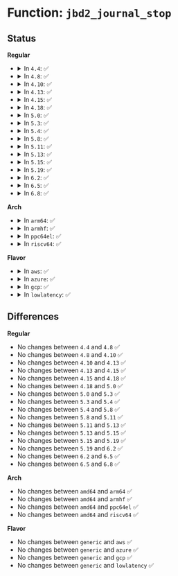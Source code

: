 # Function: <code>jbd2_journal_stop</code>

## Status
<b>Regular</b>
<ul>
<li>
<details>
<summary>In <code>4.4</code>: ✅</summary>

```c
int jbd2_journal_stop(handle_t *handle);
```

**Collision:** Unique Global

**Inline:** No

**Transformation:** False

**Instances:**

```
In fs/jbd2/transaction.c (ffffffff812e7c40)
Location: fs/jbd2/transaction.c:1617
Inline: False
Direct callers:
  - fs/ext4/ext4_jbd2.c:__ext4_journal_stop
  - fs/ext4/ext4_jbd2.c:__ext4_journal_stop
  - fs/jbd2/transaction.c:jbd2_journal_start_reserved
```
**Symbols:**

```
ffffffff812e7c40-ffffffff812e8020: jbd2_journal_stop (STB_GLOBAL)
```
</details>
</li>
<li>
<details>
<summary>In <code>4.8</code>: ✅</summary>

```c
int jbd2_journal_stop(handle_t *handle);
```

**Collision:** Unique Global

**Inline:** No

**Transformation:** False

**Instances:**

```
In fs/jbd2/transaction.c (ffffffff813158b0)
Location: fs/jbd2/transaction.c:1602
Inline: False
Direct callers:
  - fs/ext4/ext4_jbd2.c:__ext4_journal_stop
  - fs/ext4/ext4_jbd2.c:__ext4_journal_stop
  - fs/jbd2/transaction.c:jbd2_journal_start_reserved
```
**Symbols:**

```
ffffffff813158b0-ffffffff81315c9a: jbd2_journal_stop (STB_GLOBAL)
```
</details>
</li>
<li>
<details>
<summary>In <code>4.10</code>: ✅</summary>

```c
int jbd2_journal_stop(handle_t *handle);
```

**Collision:** Unique Global

**Inline:** No

**Transformation:** False

**Instances:**

```
In fs/jbd2/transaction.c (ffffffff8132b8a0)
Location: fs/jbd2/transaction.c:1605
Inline: False
Direct callers:
  - fs/ext4/ext4_jbd2.c:__ext4_journal_stop
  - fs/ext4/ext4_jbd2.c:__ext4_journal_stop
  - fs/jbd2/transaction.c:jbd2_journal_start_reserved
```
**Symbols:**

```
ffffffff8132b8a0-ffffffff8132bc8b: jbd2_journal_stop (STB_GLOBAL)
```
</details>
</li>
<li>
<details>
<summary>In <code>4.13</code>: ✅</summary>

```c
int jbd2_journal_stop(handle_t *handle);
```

**Collision:** Unique Global

**Inline:** No

**Transformation:** False

**Instances:**

```
In fs/jbd2/transaction.c (ffffffff81340ad0)
Location: fs/jbd2/transaction.c:1618
Inline: False
Direct callers:
  - fs/ext4/ext4_jbd2.c:__ext4_journal_stop
  - fs/ext4/ext4_jbd2.c:__ext4_journal_stop
  - fs/jbd2/transaction.c:jbd2_journal_start_reserved
```
**Symbols:**

```
ffffffff81340ad0-ffffffff81340eb0: jbd2_journal_stop (STB_GLOBAL)
```
</details>
</li>
<li>
<details>
<summary>In <code>4.15</code>: ✅</summary>

```c
int jbd2_journal_stop(handle_t *handle);
```

**Collision:** Unique Global

**Inline:** No

**Transformation:** False

**Instances:**

```
In fs/jbd2/transaction.c (ffffffff813650e0)
Location: fs/jbd2/transaction.c:1621
Inline: False
Direct callers:
  - fs/ext4/ext4_jbd2.c:__ext4_journal_stop
  - fs/ext4/ext4_jbd2.c:__ext4_journal_stop
  - fs/jbd2/transaction.c:jbd2_journal_start_reserved
```
**Symbols:**

```
ffffffff813650e0-ffffffff813654c2: jbd2_journal_stop (STB_GLOBAL)
```
</details>
</li>
<li>
<details>
<summary>In <code>4.18</code>: ✅</summary>

```c
int jbd2_journal_stop(handle_t *handle);
```

**Collision:** Unique Global

**Inline:** No

**Transformation:** False

**Instances:**

```
In fs/jbd2/transaction.c (ffffffff81393850)
Location: fs/jbd2/transaction.c:1624
Inline: False
Direct callers:
  - fs/ext4/ext4_jbd2.c:__ext4_journal_stop
  - fs/ext4/ext4_jbd2.c:__ext4_journal_stop
  - fs/jbd2/transaction.c:jbd2_journal_start_reserved
```
**Symbols:**

```
ffffffff81393850-ffffffff81393c33: jbd2_journal_stop (STB_GLOBAL)
```
</details>
</li>
<li>
<details>
<summary>In <code>5.0</code>: ✅</summary>

```c
int jbd2_journal_stop(handle_t *handle);
```

**Collision:** Unique Global

**Inline:** No

**Transformation:** False

**Instances:**

```
In fs/jbd2/transaction.c (ffffffff813ac570)
Location: fs/jbd2/transaction.c:1664
Inline: False
Direct callers:
  - fs/ext4/ext4_jbd2.c:__ext4_journal_stop
  - fs/ext4/ext4_jbd2.c:__ext4_journal_stop
  - fs/jbd2/transaction.c:jbd2_journal_start_reserved
```
**Symbols:**

```
ffffffff813ac570-ffffffff813ac953: jbd2_journal_stop (STB_GLOBAL)
```
</details>
</li>
<li>
<details>
<summary>In <code>5.3</code>: ✅</summary>

```c
int jbd2_journal_stop(handle_t *handle);
```

**Collision:** Unique Global

**Inline:** No

**Transformation:** False

**Instances:**

```
In fs/jbd2/transaction.c (ffffffff813d67e0)
Location: fs/jbd2/transaction.c:1698
Inline: False
Direct callers:
  - fs/ext4/ext4_jbd2.c:__ext4_journal_stop
  - fs/ext4/ext4_jbd2.c:__ext4_journal_stop
  - fs/jbd2/transaction.c:jbd2_journal_start_reserved
```
**Symbols:**

```
ffffffff813d67e0-ffffffff813d6bd1: jbd2_journal_stop (STB_GLOBAL)
```
</details>
</li>
<li>
<details>
<summary>In <code>5.4</code>: ✅</summary>

```c
int jbd2_journal_stop(handle_t *handle);
```

**Collision:** Unique Global

**Inline:** No

**Transformation:** False

**Instances:**

```
In fs/jbd2/transaction.c (ffffffff813f0820)
Location: fs/jbd2/transaction.c:1705
Inline: False
Direct callers:
  - fs/ext4/ext4_jbd2.c:__ext4_journal_stop
  - fs/ext4/ext4_jbd2.c:__ext4_journal_stop
  - fs/jbd2/transaction.c:jbd2_journal_start_reserved
```
**Symbols:**

```
ffffffff813f0820-ffffffff813f0c11: jbd2_journal_stop (STB_GLOBAL)
```
</details>
</li>
<li>
<details>
<summary>In <code>5.8</code>: ✅</summary>

```c
int jbd2_journal_stop(handle_t *handle);
```

**Collision:** Unique Global

**Inline:** No

**Transformation:** False

**Instances:**

```
In fs/jbd2/transaction.c (ffffffff8143dd80)
Location: fs/jbd2/transaction.c:1778
Inline: False
Direct callers:
  - fs/ext4/ext4_jbd2.c:__ext4_journal_stop
  - fs/ext4/ext4_jbd2.c:__ext4_journal_stop
  - fs/jbd2/transaction.c:jbd2_journal_start_reserved
```
**Symbols:**

```
ffffffff8143dd80-ffffffff8143e0d1: jbd2_journal_stop (STB_GLOBAL)
```
</details>
</li>
<li>
<details>
<summary>In <code>5.11</code>: ✅</summary>

```c
int jbd2_journal_stop(handle_t *handle);
```

**Collision:** Unique Global

**Inline:** No

**Transformation:** False

**Instances:**

```
In fs/jbd2/transaction.c (ffffffff8145a0a0)
Location: fs/jbd2/transaction.c:1781
Inline: False
Direct callers:
  - fs/ext4/ext4_jbd2.c:__ext4_journal_stop
  - fs/ext4/ext4_jbd2.c:__ext4_journal_stop
  - fs/ext4/super.c:flush_stashed_error_work
  - fs/ext4/super.c:flush_stashed_error_work
  - fs/jbd2/transaction.c:jbd2_journal_start_reserved
```
**Symbols:**

```
ffffffff8145a0a0-ffffffff8145a394: jbd2_journal_stop (STB_GLOBAL)
```
</details>
</li>
<li>
<details>
<summary>In <code>5.13</code>: ✅</summary>

```c
int jbd2_journal_stop(handle_t *handle);
```

**Collision:** Unique Global

**Inline:** No

**Transformation:** False

**Instances:**

```
In fs/jbd2/transaction.c (ffffffff8145f950)
Location: fs/jbd2/transaction.c:1786
Inline: False
Direct callers:
  - fs/ext4/ext4_jbd2.c:__ext4_journal_stop
  - fs/ext4/ext4_jbd2.c:__ext4_journal_stop
  - fs/ext4/super.c:flush_stashed_error_work
  - fs/ext4/super.c:flush_stashed_error_work
  - fs/jbd2/transaction.c:jbd2_journal_start_reserved
```
**Symbols:**

```
ffffffff8145f950-ffffffff8145fc3e: jbd2_journal_stop (STB_GLOBAL)
```
</details>
</li>
<li>
<details>
<summary>In <code>5.15</code>: ✅</summary>

```c
int jbd2_journal_stop(handle_t *handle);
```

**Collision:** Unique Global

**Inline:** No

**Transformation:** False

**Instances:**

```
In fs/jbd2/transaction.c (ffffffff814b4e00)
Location: fs/jbd2/transaction.c:1803
Inline: False
Direct callers:
  - fs/ext4/ext4_jbd2.c:__ext4_journal_stop
  - fs/ext4/ext4_jbd2.c:__ext4_journal_stop
  - fs/ext4/super.c:flush_stashed_error_work
  - fs/ext4/super.c:flush_stashed_error_work
  - fs/jbd2/transaction.c:jbd2_journal_start_reserved
```
**Symbols:**

```
ffffffff814b4e00-ffffffff814b50de: jbd2_journal_stop (STB_GLOBAL)
```
</details>
</li>
<li>
<details>
<summary>In <code>5.19</code>: ✅</summary>

```c
int jbd2_journal_stop(handle_t *handle);
```

**Collision:** Unique Global

**Inline:** No

**Transformation:** False

**Instances:**

```
In fs/jbd2/transaction.c (ffffffff8153e6c0)
Location: fs/jbd2/transaction.c:1822
Inline: False
Direct callers:
  - fs/ext4/ext4_jbd2.c:__ext4_journal_stop
  - fs/ext4/ext4_jbd2.c:__ext4_journal_stop
  - fs/ext4/super.c:flush_stashed_error_work
  - fs/ext4/super.c:flush_stashed_error_work
  - fs/jbd2/transaction.c:jbd2_journal_start_reserved
```
**Symbols:**

```
ffffffff8153e6c0-ffffffff8153e9cf: jbd2_journal_stop (STB_GLOBAL)
```
</details>
</li>
<li>
<details>
<summary>In <code>6.2</code>: ✅</summary>

```c
int jbd2_journal_stop(handle_t *handle);
```

**Collision:** Unique Global

**Inline:** No

**Transformation:** False

**Instances:**

```
In fs/jbd2/transaction.c (ffffffff815dd040)
Location: fs/jbd2/transaction.c:1830
Inline: False
Direct callers:
  - fs/ext4/ext4_jbd2.c:__ext4_journal_stop
  - fs/ext4/ext4_jbd2.c:__ext4_journal_stop
  - fs/ext4/super.c:flush_stashed_error_work
  - fs/ext4/super.c:flush_stashed_error_work
  - fs/jbd2/transaction.c:jbd2_journal_start_reserved
```
**Symbols:**

```
ffffffff815dd040-ffffffff815dd354: jbd2_journal_stop (STB_GLOBAL)
```
</details>
</li>
<li>
<details>
<summary>In <code>6.5</code>: ✅</summary>

```c
int jbd2_journal_stop(handle_t *handle);
```

**Collision:** Unique Global

**Inline:** No

**Transformation:** False

**Instances:**

```
In fs/jbd2/transaction.c (ffffffff81614ae0)
Location: fs/jbd2/transaction.c:1829
Inline: False
Direct callers:
  - fs/ext4/ext4_jbd2.c:__ext4_journal_stop
  - fs/ext4/ext4_jbd2.c:__ext4_journal_stop
  - fs/ext4/super.c:flush_stashed_error_work
  - fs/ext4/super.c:flush_stashed_error_work
  - fs/jbd2/transaction.c:jbd2_journal_start_reserved
```
**Symbols:**

```
ffffffff81614ae0-ffffffff81614df4: jbd2_journal_stop (STB_GLOBAL)
```
</details>
</li>
<li>
<details>
<summary>In <code>6.8</code>: ✅</summary>

```c
int jbd2_journal_stop(handle_t *handle);
```

**Collision:** Unique Global

**Inline:** No

**Transformation:** False

**Instances:**

```
In fs/jbd2/transaction.c (ffffffff8164d8d0)
Location: fs/jbd2/transaction.c:1839
Inline: False
Direct callers:
  - fs/ext4/ext4_jbd2.c:__ext4_journal_stop
  - fs/ext4/ext4_jbd2.c:__ext4_journal_stop
  - fs/ext4/super.c:update_super_work
  - fs/ext4/super.c:update_super_work
  - fs/jbd2/transaction.c:jbd2_journal_start_reserved
```
**Symbols:**

```
ffffffff8164d8d0-ffffffff8164dbe4: jbd2_journal_stop (STB_GLOBAL)
```
</details>
</li>
</ul>
<b>Arch</b>
<ul>
<li>
<details>
<summary>In <code>arm64</code>: ✅</summary>

```c
int jbd2_journal_stop(handle_t *handle);
```

**Collision:** Unique Global

**Inline:** No

**Transformation:** False

**Instances:**

```
In fs/jbd2/transaction.c (ffff8000104ca420)
Location: fs/jbd2/transaction.c:1705
Inline: False
Direct callers:
  - fs/ext4/ext4_jbd2.c:__ext4_journal_stop
  - fs/ext4/ext4_jbd2.c:__ext4_journal_stop
  - fs/jbd2/transaction.c:jbd2_journal_start_reserved
```
**Symbols:**

```
ffff8000104ca420-ffff8000104ca880: jbd2_journal_stop (STB_GLOBAL)
```
</details>
</li>
<li>
<details>
<summary>In <code>armhf</code>: ✅</summary>

```c
int jbd2_journal_stop(handle_t *handle);
```

**Collision:** Unique Global

**Inline:** No

**Transformation:** False

**Instances:**

```
In fs/jbd2/transaction.c (c068dd84)
Location: fs/jbd2/transaction.c:1705
Inline: False
Direct callers:
  - fs/ext4/ext4_jbd2.c:__ext4_journal_stop
  - fs/ext4/ext4_jbd2.c:__ext4_journal_stop
  - fs/jbd2/transaction.c:jbd2_journal_start_reserved
```
**Symbols:**

```
c068dd84-c068e290: jbd2_journal_stop (STB_GLOBAL)
```
</details>
</li>
<li>
<details>
<summary>In <code>ppc64el</code>: ✅</summary>

```c
int jbd2_journal_stop(handle_t *handle);
```

**Collision:** Unique Global

**Inline:** No

**Transformation:** False

**Instances:**

```
In fs/jbd2/transaction.c (c0000000006031c0)
Location: fs/jbd2/transaction.c:1705
Inline: False
Direct callers:
  - fs/ext4/ext4_jbd2.c:__ext4_journal_stop
  - fs/ext4/ext4_jbd2.c:__ext4_journal_stop
  - fs/jbd2/transaction.c:jbd2_journal_start_reserved
```
**Symbols:**

```
c0000000006031c0-c0000000006036f0: jbd2_journal_stop (STB_GLOBAL)
```
</details>
</li>
<li>
<details>
<summary>In <code>riscv64</code>: ✅</summary>

```c
int jbd2_journal_stop(handle_t *handle);
```

**Collision:** Unique Global

**Inline:** No

**Transformation:** False

**Instances:**

```
In fs/jbd2/transaction.c (ffffffe0003436aa)
Location: fs/jbd2/transaction.c:1705
Inline: False
Direct callers:
  - fs/ext4/ext4_jbd2.c:__ext4_journal_stop
  - fs/ext4/ext4_jbd2.c:__ext4_journal_stop
  - fs/jbd2/transaction.c:jbd2_journal_start_reserved
```
**Symbols:**

```
ffffffe0003436aa-ffffffe0003439d2: jbd2_journal_stop (STB_GLOBAL)
```
</details>
</li>
</ul>
<b>Flavor</b>
<ul>
<li>
<details>
<summary>In <code>aws</code>: ✅</summary>

```c
int jbd2_journal_stop(handle_t *handle);
```

**Collision:** Unique Global

**Inline:** No

**Transformation:** False

**Instances:**

```
In fs/jbd2/transaction.c (ffffffff813e8e00)
Location: fs/jbd2/transaction.c:1705
Inline: False
Direct callers:
  - fs/ext4/ext4_jbd2.c:__ext4_journal_stop
  - fs/ext4/ext4_jbd2.c:__ext4_journal_stop
  - fs/jbd2/transaction.c:jbd2_journal_start_reserved
```
**Symbols:**

```
ffffffff813e8e00-ffffffff813e91f1: jbd2_journal_stop (STB_GLOBAL)
```
</details>
</li>
<li>
<details>
<summary>In <code>azure</code>: ✅</summary>

```c
int jbd2_journal_stop(handle_t *handle);
```

**Collision:** Unique Global

**Inline:** No

**Transformation:** False

**Instances:**

```
In fs/jbd2/transaction.c (ffffffff813d9880)
Location: fs/jbd2/transaction.c:1705
Inline: False
Direct callers:
  - fs/ext4/ext4_jbd2.c:__ext4_journal_stop
  - fs/ext4/ext4_jbd2.c:__ext4_journal_stop
  - fs/jbd2/transaction.c:jbd2_journal_start_reserved
```
**Symbols:**

```
ffffffff813d9880-ffffffff813d9c71: jbd2_journal_stop (STB_GLOBAL)
```
</details>
</li>
<li>
<details>
<summary>In <code>gcp</code>: ✅</summary>

```c
int jbd2_journal_stop(handle_t *handle);
```

**Collision:** Unique Global

**Inline:** No

**Transformation:** False

**Instances:**

```
In fs/jbd2/transaction.c (ffffffff813e6180)
Location: fs/jbd2/transaction.c:1705
Inline: False
Direct callers:
  - fs/ext4/ext4_jbd2.c:__ext4_journal_stop
  - fs/ext4/ext4_jbd2.c:__ext4_journal_stop
  - fs/jbd2/transaction.c:jbd2_journal_start_reserved
```
**Symbols:**

```
ffffffff813e6180-ffffffff813e6571: jbd2_journal_stop (STB_GLOBAL)
```
</details>
</li>
<li>
<details>
<summary>In <code>lowlatency</code>: ✅</summary>

```c
int jbd2_journal_stop(handle_t *handle);
```

**Collision:** Unique Global

**Inline:** No

**Transformation:** False

**Instances:**

```
In fs/jbd2/transaction.c (ffffffff813fb670)
Location: fs/jbd2/transaction.c:1705
Inline: False
Direct callers:
  - fs/ext4/ext4_jbd2.c:__ext4_journal_stop
  - fs/ext4/ext4_jbd2.c:__ext4_journal_stop
  - fs/jbd2/transaction.c:jbd2_journal_start_reserved
```
**Symbols:**

```
ffffffff813fb670-ffffffff813fba81: jbd2_journal_stop (STB_GLOBAL)
```
</details>
</li>
</ul>

## Differences
<b>Regular</b>
<ul>
<li>
No changes between <code>4.4</code> and <code>4.8</code> ✅
</li>
<li>
No changes between <code>4.8</code> and <code>4.10</code> ✅
</li>
<li>
No changes between <code>4.10</code> and <code>4.13</code> ✅
</li>
<li>
No changes between <code>4.13</code> and <code>4.15</code> ✅
</li>
<li>
No changes between <code>4.15</code> and <code>4.18</code> ✅
</li>
<li>
No changes between <code>4.18</code> and <code>5.0</code> ✅
</li>
<li>
No changes between <code>5.0</code> and <code>5.3</code> ✅
</li>
<li>
No changes between <code>5.3</code> and <code>5.4</code> ✅
</li>
<li>
No changes between <code>5.4</code> and <code>5.8</code> ✅
</li>
<li>
No changes between <code>5.8</code> and <code>5.11</code> ✅
</li>
<li>
No changes between <code>5.11</code> and <code>5.13</code> ✅
</li>
<li>
No changes between <code>5.13</code> and <code>5.15</code> ✅
</li>
<li>
No changes between <code>5.15</code> and <code>5.19</code> ✅
</li>
<li>
No changes between <code>5.19</code> and <code>6.2</code> ✅
</li>
<li>
No changes between <code>6.2</code> and <code>6.5</code> ✅
</li>
<li>
No changes between <code>6.5</code> and <code>6.8</code> ✅
</li>
</ul>
<b>Arch</b>
<ul>
<li>
No changes between <code>amd64</code> and <code>arm64</code> ✅
</li>
<li>
No changes between <code>amd64</code> and <code>armhf</code> ✅
</li>
<li>
No changes between <code>amd64</code> and <code>ppc64el</code> ✅
</li>
<li>
No changes between <code>amd64</code> and <code>riscv64</code> ✅
</li>
</ul>
<b>Flavor</b>
<ul>
<li>
No changes between <code>generic</code> and <code>aws</code> ✅
</li>
<li>
No changes between <code>generic</code> and <code>azure</code> ✅
</li>
<li>
No changes between <code>generic</code> and <code>gcp</code> ✅
</li>
<li>
No changes between <code>generic</code> and <code>lowlatency</code> ✅
</li>
</ul>
